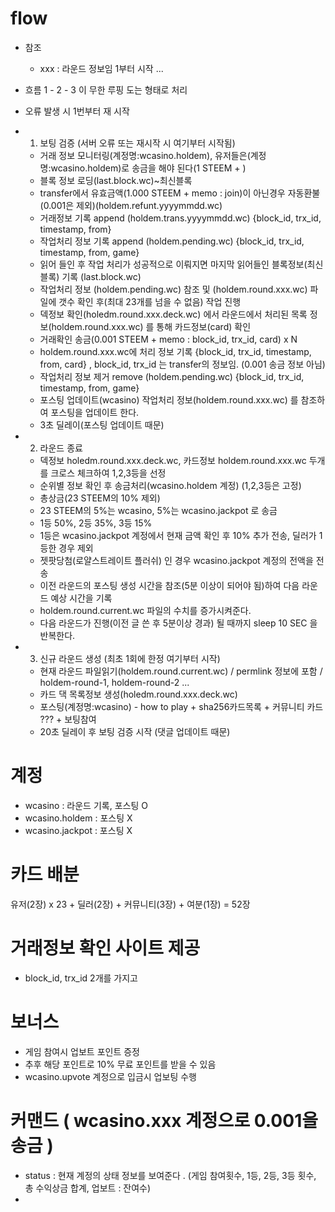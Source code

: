 # flow

* 참조

    - xxx : 라운드 정보임 1부터 시작 ...

* 흐름 1 - 2 - 3 이 무한 루핑 도는 형태로 처리
* 오류 발생 시 1번부터 재 시작 

* 1. 보팅 검증 (서버 오류 또는 재시작 시 여기부터 시작됨)

    - 거래 정보 모니터링(계정명:wcasino.holdem), 유저들은(계정명:wcasino.holdem)로 송금을 해야 된다(1 STEEM + )
    - 블록 정보 로딩(last.block.wc)~최신블록
    - transfer에서 유효금액(1.000 STEEM + memo : join)이 아닌경우 자동환불 (0.001은 제외)(holdem.refunt.yyyymmdd.wc)
    - 거래정보 기록 append (holdem.trans.yyyymmdd.wc) {block_id, trx_id, timestamp, from}
    - 작업처리 정보 기록 append (holdem.pending.wc) {block_id, trx_id, timestamp, from, game}
    - 읽어 들인 후 작업 처리가 성공적으로 이뤄지면 마지막 읽어들인 블록정보(최신블록) 기록 (last.block.wc)
    - 작업처리 정보 (holdem.pending.wc) 참조 및 (holdem.round.xxx.wc) 파일에 갯수 확인 후(최대 23개를 넘을 수 없음) 작업 진행
    - 덱정보 확인(holedm.round.xxx.deck.wc) 에서 라운드에서 처리된 목록 정보(holdem.round.xxx.wc) 를 통해 카드정보(card) 확인 
    - 거래확인 송금(0.001 STEEM + memo : block_id, trx_id, card) x N
    - holdem.round.xxx.wc에 처리 정보 기록 {block_id, trx_id, timestamp, from, card} , block_id, trx_id 는 transfer의 정보임. (0.001 송금 정보 아님)
    - 작업처리 정보 제거 remove (holdem.pending.wc) {block_id, trx_id, timestamp, from, game}
    - 포스팅 업데이트(wcasino) 작업처리 정보(holdem.round.xxx.wc) 를 참조하여 포스팅을 업데이트 한다. 
    - 3초 딜레이(포스팅 업데이트 때문)

* 2. 라운드 종료

    - 덱정보 holedm.round.xxx.deck.wc, 카드정보 holdem.round.xxx.wc 두개를 크로스 체크하여 1,2,3등을 선정
    - 순위별 정보 확인 후 송금처리(wcasino.holdem 계정) (1,2,3등은 고정)
    - 총상금(23 STEEM의 10% 제외)
    - 23 STEEM의 5%는 wcasino, 5%는 wcasino.jackpot 로 송금
    - 1등 50%, 2등 35%, 3등 15%
    - 1등은 wcasino.jackpot 계정에서 현재 금액 확인 후 10% 추가 전송, 딜러가 1등한 경우 제외
    - 젯팟당첨(로얄스트레이트 플러쉬) 인 경우 wcasino.jackpot 계정의 전액을 전송
    - 이전 라운드의 포스팅 생성 시간을 참조(5분 이상이 되어야 됨)하여 다음 라운드 예상 시간을 기록
    - holdem.round.current.wc 파일의 수치를 증가시켜준다.
    - 다음 라운드가 진행(이전 글 쓴 후 5분이상 경과) 될 때까지 sleep 10 SEC 을 반복한다.

* 3. 신규 라운드 생성 (최초 1회에 한정 여기부터 시작)

    - 현재 라운드 파일읽기(holdem.round.current.wc) / permlink 정보에 포함 / holdem-round-1, holdem-round-2 ...
    - 카드 댁 목록정보 생성(holedm.round.xxx.deck.wc)
    - 포스팅(계정명:wcasino) - how to play + sha256카드목록 + 커뮤니티 카드 ??? + 보팅참여
    - 20초 딜레이 후 보팅 검증 시작 (댓글 업데이트 때문)

# 계정

* wcasino : 라운드 기록, 포스팅 O
* wcasino.holdem : 포스팅 X
* wcasino.jackpot : 포스팅 X

# 카드 배분

유저(2장) x 23 + 딜러(2장) + 커뮤니티(3장) + 여분(1장) = 52장

# 거래정보 확인 사이트 제공

* block_id, trx_id 2개를 가지고

# 보너스 

* 게임 참여시 업보트 포인트 증정
* 추후 해당 포인트로 10% 무료 포인트를 받을 수 있음
* wcasino.upvote 계정으로 입금시 업보팅 수행

# 커맨드 ( wcasino.xxx 계정으로 0.001을 송금 )

* status : 현재 계정의 상태 정보를 보여준다 . (게임 참여횟수, 1등, 2등, 3등 횟수, 총 수익상금 합계, 업보트 : 잔여수)
* 
